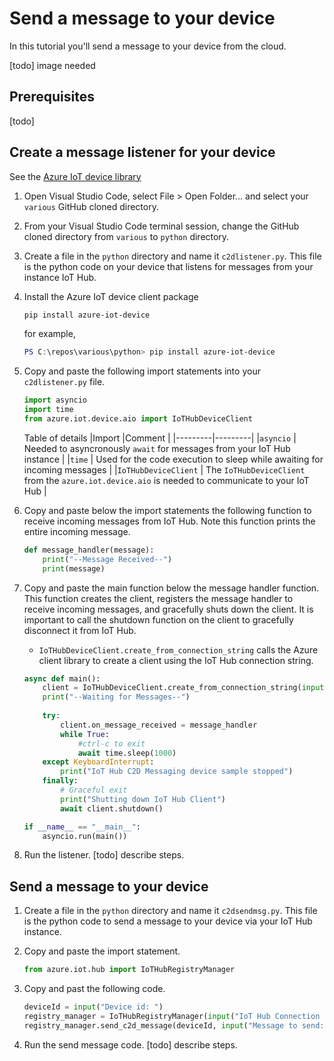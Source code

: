 # Send a message to your device

In this tutorial you'll send a message to your device from the cloud.

[todo] image needed

## Prerequisites

[todo]

## Create a message listener for your device

See the [Azure IoT device library](https://learn.microsoft.com/en-us/python/api/azure-iot-device/azure.iot.device?view=azure-python)

1. Open Visual Studio Code, select File > Open Folder... and select your `various` GitHub cloned directory.
1. From your Visual Studio Code terminal session, change the GitHub cloned directory from `various` to `python` directory.
1. Create a file in the `python` directory and name it `c2dlistener.py`.  This file is the python code on your device that listens for messages from your instance IoT Hub.
1. Install the Azure IoT device client package

    ```powershell
    pip install azure-iot-device
    ```

    for example,

    ```powershell
    PS C:\repos\various\python> pip install azure-iot-device
    ```

1. Copy and paste the following import statements into your `c2dlistener.py` file.

    ```python
    import asyncio
    import time
    from azure.iot.device.aio import IoTHubDeviceClient
    ```

    Table of details
    |Import  |Comment  |
    |---------|---------|
    |`asyncio` | Needed to asyncronously `await` for messages from your IoT Hub instance |
    |`time` |  Used for the code execution to sleep while awaiting for incoming messages |
    |`IoTHubDeviceClient` | The `IoTHubDeviceClient` from the `azure.iot.device.aio` is needed to communicate to your IoT Hub |

1. Copy and paste below the import statements the following function to receive incoming messages from IoT Hub. Note this function prints the entire incoming message.

    ```python
    def message_handler(message):
        print("--Message Received--")
        print(message)
    ```

1. Copy and paste the main function below the message handler function. This function creates the client, registers the message handler to receive incoming messages, and gracefully shuts down the client.  It is important to call the shutdown function on the client to gracefully disconnect it from IoT Hub.

    - `IoTHubDeviceClient.create_from_connection_string` calls the Azure client library to create a client using the IoT Hub connection string.

    ```python
    async def main():
        client = IoTHubDeviceClient.create_from_connection_string(input("IoT Hub *Device* Connection String:"))
        print("--Waiting for Messages--") 
        
        try:
            client.on_message_received = message_handler
            while True:
                #ctrl-c to exit
                await time.sleep(1000)
        except KeyboardInterrupt:
            print("IoT Hub C2D Messaging device sample stopped")
        finally:
            # Graceful exit
            print("Shutting down IoT Hub Client")
            await client.shutdown()
    
    if __name__ == "__main__":
        asyncio.run(main())
    ```

1. Run the listener. [todo] describe steps.

## Send a message to your device

1. Create a file in the `python` directory and name it `c2dsendmsg.py`.  This file is the python code to send a message to your device via your IoT Hub instance.
1. Copy and paste the import statement.

    ```python
    from azure.iot.hub import IoTHubRegistryManager
    ```

1. Copy and past the following code.

    ```python
    deviceId = input("Device id: ")
    registry_manager = IoTHubRegistryManager(input("IoT Hub Connection String: "))
    registry_manager.send_c2d_message(deviceId, input("Message to send: "), properties={})
    ```

1. Run the send message code. [todo] describe steps.